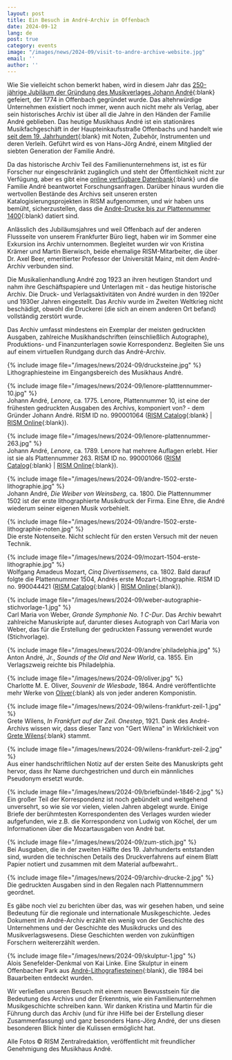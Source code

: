 ```yaml
---
layout: post
title: Ein Besuch im André-Archiv in Offenbach
date: 2024-09-12
lang: de
post: true
category: events
image: "/images/news/2024-09/visit-to-andre-archive-website.jpg"
email: ''
author: ''
---
```


Wie Sie vielleicht schon bemerkt haben, wird in diesem Jahr das [250-jährige Jubiläum der Gründung des Musikverlages Johann André](/events/2024/05/29/music-publisher-andr%C3%A9-250.html){:blank} gefeiert, der 1774 in Offenbach gegründet wurde. Das altehrwürdige Unternehmen existiert noch immer, wenn auch nicht mehr als Verlag, aber sein historisches Archiv ist über all die Jahre in den Händen der Familie André geblieben. Das heutige Musikhaus André ist ein stationäres Musikfachgeschäft in der Haupteinkaufsstraße Offenbachs und handelt wie [seit dem 19. Jahrhundert](https://www.musik-andre.de/geschichte){:blank} mit Noten, Zubehör, Instrumenten und deren Verleih. Geführt wird es von Hans-Jörg André, einem Mitglied der siebten Generation der Familie André.

Da das historische Archiv Teil des Familienunternehmens ist, ist es für Forscher nur eingeschränkt zugänglich und steht der Öffentlichkeit nicht zur Verfügung, aber es gibt eine [online verfügbare Datenbank](http://archiv.musik-andre.de/archiv.php){:blank} und die Familie André beantwortet Forschungsanfragen. Darüber hinaus wurden die wertvollen Bestände des Archivs seit unseren ersten Katalogisierungsprojekten in RISM aufgenommen, und wir haben uns bemüht, sicherzustellen, dass die [André-Drucke bis zur Plattennummer 1400](/new_at_rism/2021/10/25/andre-printed-editions-plate-numbers-to-1400.html){:blank} datiert sind.

Anlässlich des Jubiläumsjahres und weil Offenbach auf der anderen Flussseite von unserem Frankfurter Büro liegt, haben wir im Sommer eine Exkursion ins Archiv unternommen. Begleitet wurden wir von Kristina Krämer und Martin Bierwisch, beide ehemalige RISM-Mitarbeiter, die über Dr. Axel Beer, emeritierter Professor der Universität Mainz, mit dem André-Archiv verbunden sind.  

Die Musikalienhandlung André zog 1923 an ihren heutigen Standort und nahm ihre Geschäftspapiere und Unterlagen mit - das heutige historische Archiv. Die Druck- und Verlagsaktivitäten von André wurden in den 1920er und 1930er Jahren eingestellt. Das Archiv wurde im Zweiten Weltkrieg nicht beschädigt, obwohl die Druckerei (die sich an einem anderen Ort befand) vollständig zerstört wurde.  

Das Archiv umfasst mindestens ein Exemplar der meisten gedruckten Ausgaben, zahlreiche Musikhandschriften (einschließlich Autographe), Produktions- und Finanzunterlagen sowie Korrespondenz. Begleiten Sie uns auf einem virtuellen Rundgang durch das André-Archiv. 

{% include image file="/images/news/2024-09/drucksteine.jpg" %}\
Lithographiesteine im Eingangsbereich des Musikhaus André.

{% include image file="/images/news/2024-09/lenore-platttennummer-10.jpg" %}\
Johann André, _Lenore_, ca. 1775.
Lenore, Plattennummer 10, ist eine der frühesten gedruckten Ausgaben des Archivs, komponiert von? - dem Gründer Johann André. RISM ID no. 990001064 ([RISM Catalog](https://opac.rism.info/search?id=990001064&View=rism){:blank} \| [RISM Online](https://rism.online/sources/990001064){:blank}).

{% include image file="/images/news/2024-09/lenore-plattennummer-263.jpg" %}\
Johann André, _Lenore_, ca. 1789.
Lenore hat mehrere Auflagen erlebt. Hier ist sie als Plattennummer 263. RISM ID no. 990001066 ([RISM Catalog](https://opac.rism.info/search?id=990001066&View=rism){:blank} \| [RISM Online](https://rism.online/sources/990001066){:blank}).

{% include image file="/images/news/2024-09/andre-1502-erste-lithographie.jpg" %}\
Johann André, _Die Weiber von Weinsberg_, ca. 1800.
Die Plattennummer 1502 ist der erste lithographierte Musikdruck der Firma. Eine Ehre, die André wiederum seiner eigenen Musik vorbehielt. 

{% include image file="/images/news/2024-09/andre-1502-erste-lithographie-noten.jpg" %}\
Die erste Notenseite. Nicht schlecht für den ersten Versuch mit der neuen Technik.

{% include image file="/images/news/2024-09/mozart-1504-erste-lithographie.jpg" %}\
Wolfgang Amadeus Mozart, _Cinq Divertissemens_, ca. 1802.
Bald darauf folgte die Plattennummer 1504, Andrés erste Mozart-Lithographie. RISM ID no. 990044421 ([RISM Catalog](https://opac.rism.info/search?id=990044421&View=rism){:blank} \| [RISM Online](https://rism.online/sources/990044421){:blank}).

{% include image file="/images/news/2024-09/weber-autographie-stichvorlage-1.jpg" %}\
Carl Maria von Weber, _Grande Symphonie No. 1 C-Dur_.
Das Archiv bewahrt zahlreiche Manuskripte auf, darunter dieses Autograph von Carl Maria von Weber, das für die Erstellung der gedruckten Fassung verwendet wurde (Stichvorlage).

{% include image file="/images/news/2024-09/andre´philadelphia.jpg" %}\
Anton André, Jr., _Sounds of the Old and New World_, ca. 1855.
Ein Verlagszweig reichte bis Philadelphia.

{% include image file="/images/news/2024-09/oliver.jpg" %}\
Charlotte M. E. Oliver, _Souvenir de Wiesbade_, 1864.
André veröffentlichte mehr Werke von [Oliver](https://mmm2.mugemir.de/doku.php?id=oliver){:blank} als von jeder anderen Komponistin.

{% include image file="/images/news/2024-09/wilens-frankfurt-zeil-1.jpg" %}\
Grete Wilens, _In Frankfurt auf der Zeil. Onestep_, 1921.
Dank des André-Archivs wissen wir, dass dieser Tanz von "Gert Wilena" in Wirklichkeit von [Grete Wilens](https://mmm2.mugemir.de/doku.php?id=wilens){:blank}  stammt. 

{% include image file="/images/news/2024-09/wilens-frankfurt-zeil-2.jpg" %}\
Aus einer handschriftlichen Notiz auf der ersten Seite des Manuskripts geht hervor, dass ihr Name durchgestrichen und durch ein männliches Pseudonym ersetzt wurde. 

{% include image file="/images/news/2024-09/briefbündel-1846-2.jpg" %}\
Ein großer Teil der Korrespondenz ist noch gebündelt und weitgehend unversehrt, so wie sie vor vielen, vielen Jahren abgelegt wurde. Einige Briefe der berühmtesten Korrespondenten des Verlages wurden wieder aufgefunden, wie z.B. die Korrespondenz von Ludwig von Köchel, der um Informationen über die Mozartausgaben von André bat.

{% include image file="/images/news/2024-09/zum-stich.jpg" %}\
Bei Ausgaben, die in der zweiten Hälfte des 19. Jahrhunderts entstanden sind, wurden die technischen Details des Druckverfahrens auf einem Blatt Papier notiert und zusammen mit dem Material aufbewahrt..

{% include image file="/images/news/2024-09/archiv-drucke-2.jpg" %}\
Die gedruckten Ausgaben sind in den Regalen nach Plattennummern geordnet.

Es gäbe noch viel zu berichten über das, was wir gesehen haben, und seine Bedeutung für die regionale und internationale Musikgeschichte. Jedes Dokument im André-Archiv erzählt ein wenig von der Geschichte des Unternehmens und der Geschichte des Musikdrucks und des Musikverlagswesens. Diese Geschichten werden von zukünftigen Forschern weitererzählt werden.

{% include image file="/images/news/2024-09/skulptur-1.jpg" %}\
Alois Senefelder-Denkmal von Kai Linke.
Eine Skulptur in einem Offenbacher Park aus [André-Lithografiesteinen](https://www.kailinke.com/projects/alois-senefelder){:blank}, die 1984 bei Bauarbeiten entdeckt wurden.

Wir verließen unseren Besuch mit einem neuen Bewusstsein für die Bedeutung des Archivs und der Erkenntnis, wie ein Familienunternehmen Musikgeschichte schreiben kann. Wir danken Kristina und Martin für die Führung durch das Archiv (und für ihre Hilfe bei der Erstellung dieser Zusammenfassung) und ganz besonders Hans-Jörg André, der uns diesen besonderen Blick hinter die Kulissen ermöglicht hat. 

Alle Fotos © RISM Zentralredaktion, veröffentlicht mit freundlicher Genehmigung des Musikhaus André.
